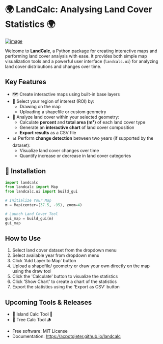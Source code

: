 # 🌍 LandCalc: Analysing Land Cover Statistics 🌍


[![image](https://img.shields.io/pypi/v/landcalc.svg)](https://pypi.python.org/pypi/landcalc)


Welcome to **LandCalc**, a Python package for creating interactive maps and performing land cover analysis with ease. It provides both simple map visualization tools and a powerful user interface (`landcalc.ui`) for analyzing land cover distributions and changes over time.

## Key Features
- 🗺️ Create interactive maps using built-in base layers
- 📐 Select your region of interest (ROI) by:
  - Drawing on the map
  - Uploading a shapefile or custom geometry
- 🌱 Analyze land cover within your selected geometry:
  - Calculate **percent** and **total area (m²)** of each land cover type
  - Generate an **interactive chart** of land cover composition
  - **Export results** as a CSV file
- 📊 Perform **change detection** between two years (if supported by the dataset):
  - Visualize land cover changes over time
  - Quantify increase or decrease in land cover categories

## 🧰 Installation
```python
import landcalc
from landcalc import Map 
from landcalc.ui import build_gui

# Initialize Your Map
m = Map(center=(37.5, -95), zoom=4)

# Launch Land Cover Tool 
gui_map = build_gui(m)
gui_map
```

## How to Use
1. Select land cover dataset from the dropdown menu
2. Select available year from dropdown menu 
3. Click 'Add Layer to Map' button 
4. Upload a shapefile/ geometry or draw your own directly on the map using the draw tool
5. Click the 'Calculate' button to visualize the statistics 
6. Click 'Show Chart' to create a chart of the statistics 
7. Export the statistics using the 'Export as CSV' button

## Upcoming Tools & Releases
* 🌴 Island Calc Tool 🌊
* 🌳 Tree Calc Tool 🪵

-   Free software: MIT License
-   Documentation: <https://acpotgieter.github.io/landcalc>
